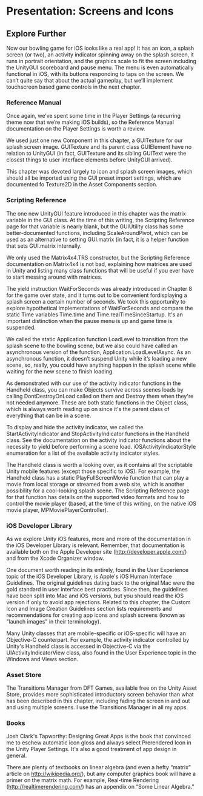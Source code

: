 # Presentation: Screens and Icons

## Explore Further 

Now our bowling game for iOS looks like a real app! It has an icon, a splash screen (or two), an activity indicator spinning away on the splash screen, it runs in portrait orientation, and the graphics scale to fit the screen including the UnityGUI scoreboard and pause menu. The menu is even automatically functional in iOS, with its buttons responding to taps on the screen. We can’t quite say that about the actual gameplay, but we’ll implement touchscreen based game controls in the next chapter.

### Reference Manual

Once again, we’ve spent some time in the Player Settings (a recurring theme now that we’re making iOS builds), so the Reference Manual documentation on the Player Settings is worth a review.

We used just one new Component in this chapter, a GUITexture for our splash screen image. GUITexture and its parent class GUIElement have no relation to UnityGUI (in fact, GUITexture and its sibling GUIText were the closest things to user interface elements before UnityGUI arrived).

This chapter was devoted largely to icon and splash screen images, which should all be imported using the GUI preset import settings, which are documented fo Texture2D in the Asset Components section.

### Scripting Reference

The one new UnityGUI feature introduced in this chapter was the matrix variable in the GUI class. At the time of this writing, the Scripting Reference page for that variable is nearly blank, but the GUIUtility class has some better-documented functions, including ScaleAroundPivot, which can be used as an alternative to setting GUI.matrix (in fact, it is a helper function that sets GUI.matrix internally.

We only used the Matrix4x4.TRS constructor, but the Scripting Reference documentation on Matrix4x4 is not bad, explaining how matrices are used in Unity and listing many class functions that will be useful if you ever have to start messing around with matrices.

The yield instruction WaitForSeconds was already introduced in Chapter 8 for the game over state, and it turns out to be convenient fordisplaying a splash screen a certain number of seconds. We took this opportunity to explore hypothetical implementations of WaitForSeconds and compare the static Time variables Time.time and Time.realTimeSinceStartup. It's an important distinction when the pause menu is up and game time is suspended.

We called the static Application function LoadLevel to transition from the splash scene to the bowling scene, but we also could have called an asynchronous version of the function, Application.LoadLevelAsync. As an asynchronous function, it doesn’t suspend Unity while it’s loading a new scene, so, really, you could have anything happen in the splash scene while waiting for the new scene to finish loading.

As demonstrated with our use of the activity indicator functions in the Handheld class, you can make Objects survive across scenes loads by calling DontDestroyOnLoad called on them and Destroy  them when they're not needed anymore. These are both static functions in the Object class, which is always worth reading up on since it's the parent class of everything that can be in a scene.

To display and hide the activity indicator, we called the StartActivityIndicator and StopActivityIndicator functions in the Handheld class. See the documentation on the activity indicator functions about the necessity to yield before performing a scene load. iOSActivityIndicatorStyle enumeration for a list of the available activity indicator styles.

The Handheld class is worth a looking over, as it contains all the scriptable Unity mobile features (except those specific to iOS). For example, the Handheld class has a static PlayFullScreenMovie function that can play a movie from local storage or streamed from a web site, which is another possibility for a cool-looking splash scene. The Scripting Reference page for that function has details on the supported video formats and how to control the movie player (based, at the time of this writing, on the native iOS movie player, MPMoviePlayerController).

### iOS Developer Library

As we explore Unity iOS features, more and more of the documentation in the iOS Developer Library is relevant. Remember, that documentation is available both on the Apple Developer site (http://developer.apple.com/) and from the Xcode Organizer window.

One document worth reading in its entirely, found in the User Experience topic of the iOS Developer Library, is Apple's iOS Human Interface Guidelines. The original guidelines dating back to the original Mac were the gold standard in user interface best practices. Since then, the guidelines have been split into Mac and iOS versions, but you should read the iOS version if only to avoid app rejections. Related to this chapter, the Custom Icon and Image Creation Guidelines section lists requirements and recommendations for creating app icons and splash screens (known as "launch images" in their terminology).

Many Unity classes that are mobile-specific or iOS-specific will have an Objective-C counterpart. For example, the activity indicator controlled by Unity's Handheld class is accessed in Objective-C via the UIActivityIndicatorView class, also found in the User Experience topic in the Windows and Views section.

### Asset Store

The Transitions Manager from DFT Games, available free on the Unity Asset Store, provides more sophisticated introductory screen behavior than what has been described in this chapter, including fading the screen in and out and using multiple screens. I use the Transitions Manager in all my apps.

### Books

Josh Clark's Tapworthy: Designing Great Apps is the book that convinced me to eschew automatic icon gloss and always select Prerendered Icon in the Unity Player Settings. It's also a good treatment of app design in general.

There are plenty of textbooks on linear algebra (and even a hefty “matrix” article on http://wikipedia.org/), but any computer graphics book will have a primer on the matrix math. For example, Real-time Rendering (http://realtimerendering.com/) has an appendix on “Some Linear Algebra.”
